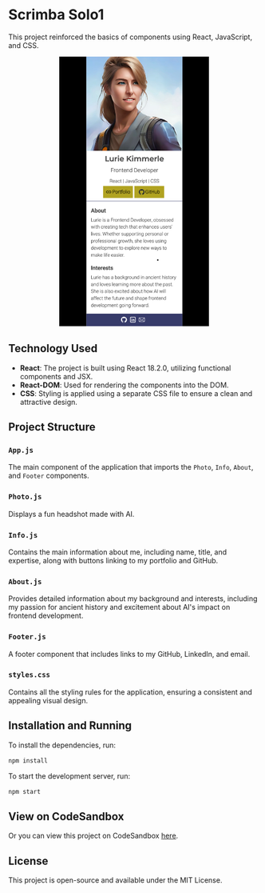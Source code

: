 
# Scrimba Solo1

This project reinforced the basics of components using React, JavaScript, and CSS. 

<p align="center">
  <img src="solo1_preview.png" alt="preview" width="300"/>
</p>

## Technology Used

- **React**: The project is built using React 18.2.0, utilizing functional components and JSX.
- **React-DOM**: Used for rendering the components into the DOM.
- **CSS**: Styling is applied using a separate CSS file to ensure a clean and attractive design.

## Project Structure

### `App.js`

The main component of the application that imports the `Photo`, `Info`, `About`, and `Footer` components.

### `Photo.js`

Displays a fun headshot made with AI.

### `Info.js`

Contains the main information about me, including name, title, and expertise, along with buttons linking to my portfolio and GitHub.

### `About.js`

Provides detailed information about my background and interests, including my passion for ancient history and excitement about AI's impact on frontend development.

### `Footer.js`

A footer component that includes links to my GitHub, LinkedIn, and email.

### `styles.css`

Contains all the styling rules for the application, ensuring a consistent and appealing visual design.

## Installation and Running

To install the dependencies, run:

```bash
npm install
```

To start the development server, run:

```bash
npm start
```

## View on CodeSandbox

Or you can view this project on CodeSandbox [here](https://codesandbox.io/p/github/LurieK/Scrimba-React-Solo1).

## License

This project is open-source and available under the MIT License.
